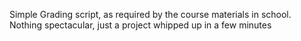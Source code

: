 Simple Grading script, as required by the course materials in school.
Nothing spectacular, just a project whipped up in a few minutes
